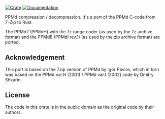 [![Crate](https://img.shields.io/crates/v/ppmd-rust.svg)](https://crates.io/crates/ppmd-rust)
[![Documentation](https://docs.rs/ppmd-rust/badge.svg)](https://docs.rs/ppmd-rust)

PPMd compression / decompression. It's a port of the PPMd C-code from 7-Zip to Rust.

The PPMd7 (PPMdH) with the 7z range coder (as used by the 7z archive format) and
the PPMd8 (PPMdI rev.1) (as used by the zip archive format) are ported.

## Acknowledgement

This port is based on the 7zip version of PPMd by Igor Pavlov, which in turn was based on the PPMd var.H (2001) /
PPMd var.I (2002) code by Dmitry Shkarin.

## License

The code in this crate is in the public domain as the original code by their authors.
